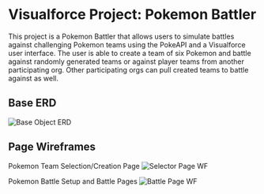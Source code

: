 # Visualforce Project: Pokemon Battler

This project is a Pokemon Battler that allows users to simulate battles against challenging Pokemon teams using the PokeAPI and a Visualforce user interface. The user is able to create a team of six Pokemon and battle against randomly generated teams or against player teams from another participating org. Other participating orgs can pull created teams to battle against as well. 

## Base ERD

![Base Object ERD](https://user-images.githubusercontent.com/62946799/152066366-b1be8af4-e388-4b98-be13-c16302b54c52.png)

## Page Wireframes
Pokemon Team Selection/Creation Page
![Selector Page WF](https://user-images.githubusercontent.com/62946799/152066435-2dbfcc46-0f28-4b6a-a0eb-b3980b855c78.png)

Pokemon Battle Setup and Battle Pages
![Battle Page WF](https://user-images.githubusercontent.com/62946799/152066558-272fc8f2-865a-4a4c-a025-e1a7f9236f89.png)


